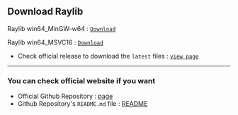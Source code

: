 

## Download Raylib

Raylib win64_MinGW-w64 : [`Download`](https://github.com/raysan5/raylib/releases/download/5.5/raylib-5.5_win64_mingw-w64.zip)

Raylib win64_MSVC16 : [`Download`](https://github.com/raysan5/raylib/releases/download/5.5/raylib-5.5_win64_msvc16.zip)

- Check official release to download the `latest` files : [`view page`](https://github.com/raysan5/raylib/releases)





---
### You can check official website if you want
- Official Github Repository : [page](https://github.com/raysan5/raylib)
- Github Repository's `README.md` file : [README](https://github.com/raysan5/raylib/blob/master/README.md)